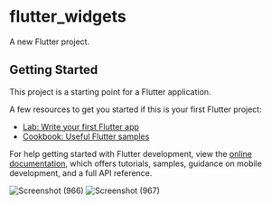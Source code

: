 # flutter_widgets

A new Flutter project.

## Getting Started

This project is a starting point for a Flutter application.

A few resources to get you started if this is your first Flutter project:

- [Lab: Write your first Flutter app](https://docs.flutter.dev/get-started/codelab)
- [Cookbook: Useful Flutter samples](https://docs.flutter.dev/cookbook)

For help getting started with Flutter development, view the
[online documentation](https://docs.flutter.dev/), which offers tutorials,
samples, guidance on mobile development, and a full API reference.


![Screenshot (966)](https://github.com/yashtyagiappfoster/4300-Learn-about-Widgets/assets/162104748/e30ab19c-931d-4357-8859-81e34f1148eb)
![Screenshot (967)](https://github.com/yashtyagiappfoster/4300-Learn-about-Widgets/assets/162104748/b51c48fb-e3b0-41b5-b990-4ece09084a66)
